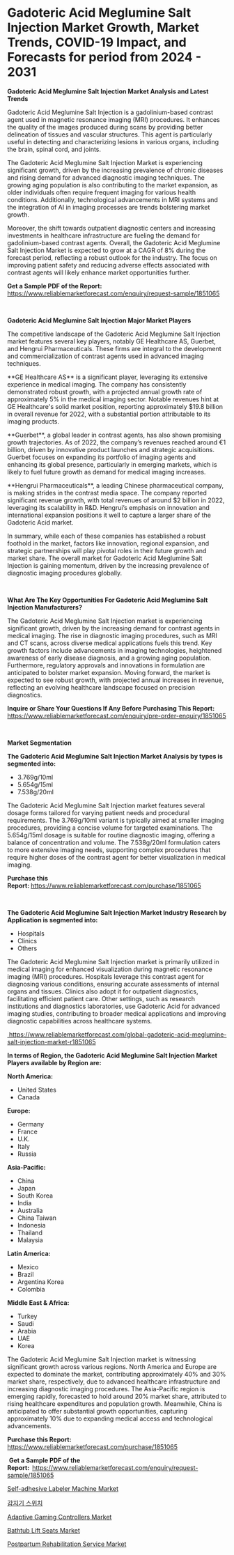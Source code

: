 <p><h1>Gadoteric Acid Meglumine Salt Injection Market Growth, Market Trends, COVID-19 Impact, and Forecasts for period from 2024 - 2031</h1></p><p><strong>Gadoteric Acid Meglumine Salt Injection Market Analysis and Latest Trends</strong></p>
<p><p>Gadoteric Acid Meglumine Salt Injection is a gadolinium-based contrast agent used in magnetic resonance imaging (MRI) procedures. It enhances the quality of the images produced during scans by providing better delineation of tissues and vascular structures. This agent is particularly useful in detecting and characterizing lesions in various organs, including the brain, spinal cord, and joints.</p><p>The Gadoteric Acid Meglumine Salt Injection Market is experiencing significant growth, driven by the increasing prevalence of chronic diseases and rising demand for advanced diagnostic imaging techniques. The growing aging population is also contributing to the market expansion, as older individuals often require frequent imaging for various health conditions. Additionally, technological advancements in MRI systems and the integration of AI in imaging processes are trends bolstering market growth. </p><p>Moreover, the shift towards outpatient diagnostic centers and increasing investments in healthcare infrastructure are fueling the demand for gadolinium-based contrast agents. Overall, the Gadoteric Acid Meglumine Salt Injection Market is expected to grow at a CAGR of 8% during the forecast period, reflecting a robust outlook for the industry. The focus on improving patient safety and reducing adverse effects associated with contrast agents will likely enhance market opportunities further.</p></p>
<p><strong>Get a Sample PDF of the Report:&nbsp;</strong> <a href="https://www.reliablemarketforecast.com/enquiry/request-sample/1851065?utm_campaign=1102&utm_medium=2&utm_source=Github&utm_content=ia&utm_term=18102024&utm_id=gadoteric-acid-meglumine-salt-injection">https://www.reliablemarketforecast.com/enquiry/request-sample/1851065</a></p>
<p>&nbsp;</p>
<p><strong>Gadoteric Acid Meglumine Salt Injection Major Market Players</strong></p>
<p><p>The competitive landscape of the Gadoteric Acid Meglumine Salt Injection market features several key players, notably GE Healthcare AS, Guerbet, and Hengrui Pharmaceuticals. These firms are integral to the development and commercialization of contrast agents used in advanced imaging techniques.</p><p>**GE Healthcare AS** is a significant player, leveraging its extensive experience in medical imaging. The company has consistently demonstrated robust growth, with a projected annual growth rate of approximately 5% in the medical imaging sector. Notable revenues hint at GE Healthcare's solid market position, reporting approximately $19.8 billion in overall revenue for 2022, with a substantial portion attributable to its imaging products.</p><p>**Guerbet**, a global leader in contrast agents, has also shown promising growth trajectories. As of 2022, the company’s revenues reached around €1 billion, driven by innovative product launches and strategic acquisitions. Guerbet focuses on expanding its portfolio of imaging agents and enhancing its global presence, particularly in emerging markets, which is likely to fuel future growth as demand for medical imaging increases.</p><p>**Hengrui Pharmaceuticals**, a leading Chinese pharmaceutical company, is making strides in the contrast media space. The company reported significant revenue growth, with total revenues of around $2 billion in 2022, leveraging its scalability in R&D. Hengrui’s emphasis on innovation and international expansion positions it well to capture a larger share of the Gadoteric Acid market.</p><p>In summary, while each of these companies has established a robust foothold in the market, factors like innovation, regional expansion, and strategic partnerships will play pivotal roles in their future growth and market share. The overall market for Gadoteric Acid Meglumine Salt Injection is gaining momentum, driven by the increasing prevalence of diagnostic imaging procedures globally.</p></p>
<p>&nbsp;</p>
<p><strong>What Are The Key Opportunities For Gadoteric Acid Meglumine Salt Injection Manufacturers?</strong></p>
<p><p>The Gadoteric Acid Meglumine Salt Injection market is experiencing significant growth, driven by the increasing demand for contrast agents in medical imaging. The rise in diagnostic imaging procedures, such as MRI and CT scans, across diverse medical applications fuels this trend. Key growth factors include advancements in imaging technologies, heightened awareness of early disease diagnosis, and a growing aging population. Furthermore, regulatory approvals and innovations in formulation are anticipated to bolster market expansion. Moving forward, the market is expected to see robust growth, with projected annual increases in revenue, reflecting an evolving healthcare landscape focused on precision diagnostics.</p></p>
<p><strong>Inquire or Share Your Questions If Any Before Purchasing This Report:</strong> <a href="https://www.reliablemarketforecast.com/enquiry/pre-order-enquiry/1851065?utm_campaign=1102&utm_medium=2&utm_source=Github&utm_content=ia&utm_term=18102024&utm_id=gadoteric-acid-meglumine-salt-injection">https://www.reliablemarketforecast.com/enquiry/pre-order-enquiry/1851065</a></p>
<p>&nbsp;</p>
<p><strong>Market Segmentation</strong></p>
<p><strong>The Gadoteric Acid Meglumine Salt Injection Market Analysis by types is segmented into:</strong></p>
<p><ul><li>3.769g/10ml</li><li>5.654g/15ml</li><li>7.538g/20ml</li></ul></p>
<p><p>The Gadoteric Acid Meglumine Salt Injection market features several dosage forms tailored for varying patient needs and procedural requirements. The 3.769g/10ml variant is typically aimed at smaller imaging procedures, providing a concise volume for targeted examinations. The 5.654g/15ml dosage is suitable for routine diagnostic imaging, offering a balance of concentration and volume. The 7.538g/20ml formulation caters to more extensive imaging needs, supporting complex procedures that require higher doses of the contrast agent for better visualization in medical imaging.</p></p>
<p><strong>Purchase this Report:&nbsp;</strong><a href="https://www.reliablemarketforecast.com/purchase/1851065?utm_campaign=1102&utm_medium=2&utm_source=Github&utm_content=ia&utm_term=18102024&utm_id=gadoteric-acid-meglumine-salt-injection">https://www.reliablemarketforecast.com/purchase/1851065</a></p>
<p>&nbsp;</p>
<p><strong>The Gadoteric Acid Meglumine Salt Injection Market Industry Research by Application is segmented into:</strong></p>
<p><ul><li>Hospitals</li><li>Clinics</li><li>Others</li></ul></p>
<p><p>The Gadoteric Acid Meglumine Salt Injection market is primarily utilized in medical imaging for enhanced visualization during magnetic resonance imaging (MRI) procedures. Hospitals leverage this contrast agent for diagnosing various conditions, ensuring accurate assessments of internal organs and tissues. Clinics also adopt it for outpatient diagnostics, facilitating efficient patient care. Other settings, such as research institutions and diagnostics laboratories, use Gadoteric Acid for advanced imaging studies, contributing to broader medical applications and improving diagnostic capabilities across healthcare systems.</p></p>
<p><a href="https://www.reliablemarketforecast.com/global-gadoteric-acid-meglumine-salt-injection-market-r1851065?utm_campaign=1102&utm_medium=2&utm_source=Github&utm_content=ia&utm_term=18102024&utm_id=gadoteric-acid-meglumine-salt-injection">&nbsp;https://www.reliablemarketforecast.com/global-gadoteric-acid-meglumine-salt-injection-market-r1851065</a></p>
<p><strong>In terms of Region, the Gadoteric Acid Meglumine Salt Injection Market Players available by Region are:</strong></p>
<p>
    <p> <strong> North America: </strong>
        <ul>
            <li>United States</li>
            <li>Canada</li>
        </ul>
        </p> 
    <p> <strong> Europe: </strong>
        <ul>
            <li>Germany</li>
            <li>France</li>
            <li>U.K.</li>
            <li>Italy</li>
            <li>Russia</li>
        </ul>
        </p> 
    <p> <strong> Asia-Pacific: </strong>
        <ul>
            <li>China</li>
            <li>Japan</li>
            <li>South Korea</li>
            <li>India</li>
            <li>Australia</li>
            <li>China Taiwan</li>
            <li>Indonesia</li>
            <li>Thailand</li>
            <li>Malaysia</li>
        </ul>
        </p> 
    <p> <strong> Latin America: </strong>
        <ul>
            <li>Mexico</li>
            <li>Brazil</li>
            <li>Argentina Korea</li>
            <li>Colombia</li>
        </ul>
        </p> 
    <p> <strong> Middle East & Africa: </strong>
        <ul>
            <li>Turkey</li>
            <li>Saudi</li>
            <li>Arabia</li>
            <li>UAE</li>
            <li>Korea</li>
        </ul>
    </p>
    </p>
<p><p>The Gadoteric Acid Meglumine Salt Injection market is witnessing significant growth across various regions. North America and Europe are expected to dominate the market, contributing approximately 40% and 30% market share, respectively, due to advanced healthcare infrastructure and increasing diagnostic imaging procedures. The Asia-Pacific region is emerging rapidly, forecasted to hold around 20% market share, attributed to rising healthcare expenditures and population growth. Meanwhile, China is anticipated to offer substantial growth opportunities, capturing approximately 10% due to expanding medical access and technological advancements.</p></p>
<p><strong>Purchase this Report: </strong><a href="https://www.reliablemarketforecast.com/purchase/1851065?utm_campaign=1102&utm_medium=2&utm_source=Github&utm_content=ia&utm_term=18102024&utm_id=gadoteric-acid-meglumine-salt-injection">https://www.reliablemarketforecast.com/purchase/1851065</a></p>
<p>&nbsp;<strong>Get a Sample PDF of the Report:&nbsp;&nbsp;</strong><a href="https://www.reliablemarketforecast.com/enquiry/request-sample/1851065?utm_campaign=1102&utm_medium=2&utm_source=Github&utm_content=ia&utm_term=18102024&utm_id=gadoteric-acid-meglumine-salt-injection">https://www.reliablemarketforecast.com/enquiry/request-sample/1851065</a></p>
<p><strong></strong></p>
<p><p><a href="https://github.com/angilaguardtd7/Market-Research-Report-List-1/blob/main/self-adhesive-labeler-machine-market.md?utm_campaign=1102&utm_medium=2&utm_source=Github&utm_content=ia&utm_term=18102024&utm_id=gadoteric-acid-meglumine-salt-injection">Self-adhesive Labeler Machine Market</a></p><p><a href="https://github.com/laholand/Market-Research-Report-List-6/blob/main/643367219091.md?utm_campaign=1102&utm_medium=2&utm_source=Github&utm_content=ia&utm_term=18102024&utm_id=gadoteric-acid-meglumine-salt-injection">감지기 스위치</a></p><p><a href="https://www.linkedin.com/pulse/unveiling-market-trends-global-adaptive-gaming-controllers-lname?utm_campaign=1102&utm_medium=2&utm_source=Github&utm_content=ia&utm_term=18102024&utm_id=gadoteric-acid-meglumine-salt-injection">Adaptive Gaming Controllers Market</a></p><p><a href="https://www.linkedin.com/pulse/navigating-global-bathtub-lift-seats-market-landscape-dhsse?utm_campaign=1102&utm_medium=2&utm_source=Github&utm_content=ia&utm_term=18102024&utm_id=gadoteric-acid-meglumine-salt-injection">Bathtub Lift Seats Market</a></p><p><a href="https://github.com/gracia2ucahee/Market-Research-Report-List-1/blob/main/postpartum-rehabilitation-service-market.md?utm_campaign=1102&utm_medium=2&utm_source=Github&utm_content=ia&utm_term=18102024&utm_id=gadoteric-acid-meglumine-salt-injection">Postpartum Rehabilitation Service Market</a></p></p>